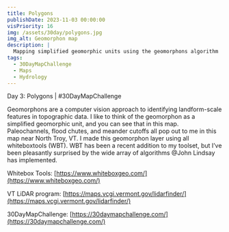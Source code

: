 ```yaml
---
title: Polygons
publishDate: 2023-11-03 00:00:00
visPriority: 16
img: /assets/30day/polygons.jpg
img_alt: Geomorphon map
description: |
  Mapping simplified geomorphic units using the geomorphons algorithm
tags:
  - 30DayMapChallenge
  - Maps
  - Hydrology
---
```


Day 3: Polygons | #30DayMapChallenge

Geomorphons are a computer vision approach to identifying landform-scale features in topographic data.  I like to think of the geomorphon as a simplified geomorphic unit, and you can see that in this map.  Paleochannels, flood chutes, and meander cutoffs all pop out to me in this map near North Troy, VT.  I made this geomorphon layer using all whiteboxtools (WBT).  WBT has been a recent addition to my toolset, but I’ve been pleasantly surprised by the wide array of algorithms @John Lindsay has implemented.   

Whitebox Tools:  [https://www.whiteboxgeo.com/](https://www.whiteboxgeo.com/)

VT LiDAR program:  [https://maps.vcgi.vermont.gov/lidarfinder/](https://maps.vcgi.vermont.gov/lidarfinder/)

30DayMapChallenge:  [https://30daymapchallenge.com/](https://30daymapchallenge.com/)


